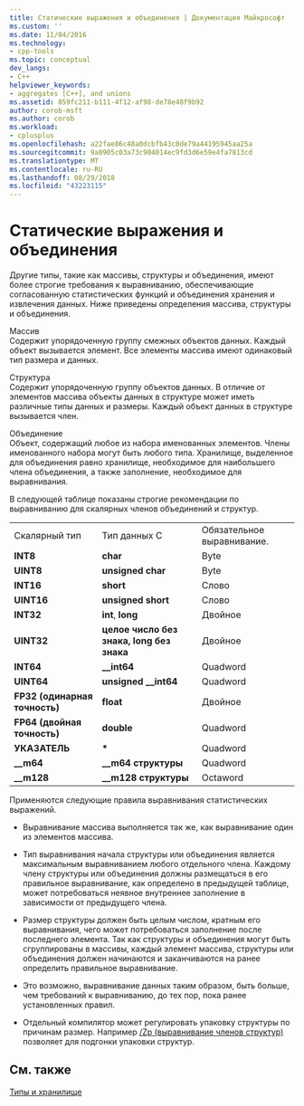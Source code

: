 ```yaml
---
title: Статические выражения и объединения | Документация Майкрософт
ms.custom: ''
ms.date: 11/04/2016
ms.technology:
- cpp-tools
ms.topic: conceptual
dev_langs:
- C++
helpviewer_keywords:
- aggregates [C++], and unions
ms.assetid: 859fc211-b111-4f12-af98-de78e48f9b92
author: corob-msft
ms.author: corob
ms.workload:
- cplusplus
ms.openlocfilehash: a22fae86c48a0dcbfb43c0de79a44195945aa25a
ms.sourcegitcommit: 9a0905c03a73c904014ec9fd3d6e59e4fa7813cd
ms.translationtype: MT
ms.contentlocale: ru-RU
ms.lasthandoff: 08/29/2018
ms.locfileid: "43223115"
---
```

# <a name="aggregates-and-unions"></a>Статические выражения и объединения
Другие типы, такие как массивы, структуры и объединения, имеют более строгие требования к выравниванию, обеспечивающие согласованную статистических функций и объединения хранения и извлечения данных. Ниже приведены определения массива, структуры и объединения.  
  
 Массив  
 Содержит упорядоченную группу смежных объектов данных. Каждый объект вызывается элемент. Все элементы массива имеют одинаковый тип размера и данных.  
  
 Структура  
 Содержит упорядоченную группу объектов данных. В отличие от элементов массива объекты данных в структуре может иметь различные типы данных и размеры. Каждый объект данных в структуре вызывается член.  
  
 Объединение  
 Объект, содержащий любое из набора именованных элементов. Члены именованного набора могут быть любого типа. Хранилище, выделенное для объединения равно хранилище, необходимое для наибольшего члена объединения, а также заполнение, необходимое для выравнивания.  
  
 В следующей таблице показаны строгие рекомендации по выравниванию для скалярных членов объединений и структур.  
  
||||  
|-|-|-|  
|Скалярный тип|Тип данных C|Обязательное выравнивание.|  
|**INT8**|**char**|Byte|  
|**UINT8**|**unsigned char**|Byte|  
|**INT16**|**short**|Слово|  
|**UINT16**|**unsigned short**|Слово|  
|**INT32**|**int**, **long**|Двойное|  
|**UINT32**|**целое число без знака, long без знака**|Двойное|  
|**INT64**|**__int64**|Quadword|  
|**UINT64**|**unsigned __int64**|Quadword|  
|**FP32 (одинарная точность)**|**float**|Двойное|  
|**FP64 (двойная точность)**|**double**|Quadword|  
|**УКАЗАТЕЛЬ**|<strong>\*</strong>|Quadword|  
|**__m64**|**__m64 структуры**|Quadword|  
|**__m128**|**__m128 структуры**|Octaword|  
  
 Применяются следующие правила выравнивания статистических выражений.  
  
-   Выравнивание массива выполняется так же, как выравнивание один из элементов массива.  
  
-   Тип выравнивания начала структуры или объединения является максимальным выравниванием любого отдельного члена. Каждому члену структуры или объединения должны размещаться в его правильное выравнивание, как определено в предыдущей таблице, может потребоваться неявное внутреннее заполнение в зависимости от предыдущего члена.  
  
-   Размер структуры должен быть целым числом, кратным его выравнивания, чего может потребоваться заполнение после последнего элемента. Так как структуры и объединения могут быть сгруппированы в массивы, каждый элемент массива, структуры или объединения должен начинаются и заканчиваются на ранее определить правильное выравнивание.  
  
-   Это возможно, выравнивание данных таким образом, быть больше, чем требований к выравниванию, до тех пор, пока ранее установленных правил.  
  
-   Отдельный компилятор может регулировать упаковку структуры по причинам размер. Например [/Zp (выравнивание членов структур)](../build/reference/zp-struct-member-alignment.md) позволяет для подгонки упаковки структур.  
  
## <a name="see-also"></a>См. также  
 [Типы и хранилище](../build/types-and-storage.md)
